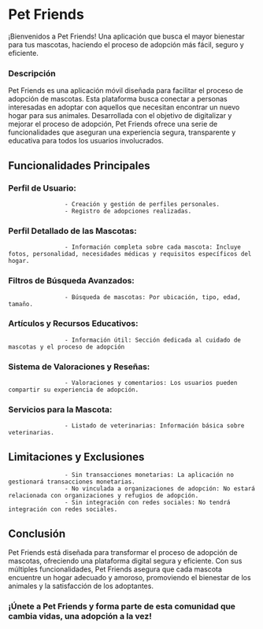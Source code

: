 # Pet Friends 

¡Bienvenidos a Pet Friends! Una aplicación que busca el mayor bienestar para tus mascotas, haciendo el proceso de adopción más fácil, seguro y eficiente.

### Descripción

Pet Friends es una aplicación móvil diseñada para facilitar el proceso de adopción de mascotas. 
Esta plataforma busca conectar a personas interesadas en adoptar con aquellos que necesitan encontrar un nuevo hogar para sus animales. 
Desarrollada con el objetivo de digitalizar y mejorar el proceso de adopción,  Pet Friends ofrece una serie de funcionalidades que aseguran una experiencia segura, transparente y educativa para todos los usuarios involucrados.

## Funcionalidades Principales

### Perfil de Usuario:
                    - Creación y gestión de perfiles personales.
                    - Registro de adopciones realizadas.

### Perfil Detallado de las Mascotas:
                    - Información completa sobre cada mascota: Incluye fotos, personalidad, necesidades médicas y requisitos específicos del hogar.

### Filtros de Búsqueda Avanzados:
                    - Búsqueda de mascotas: Por ubicación, tipo, edad, tamaño.

### Artículos y Recursos Educativos:
                    - Información útil: Sección dedicada al cuidado de mascotas y el proceso de adopción

### Sistema de Valoraciones y Reseñas:
                    - Valoraciones y comentarios: Los usuarios pueden compartir su experiencia de adopción.
                    
### Servicios para la Mascota:
                    - Listado de veterinarias: Información básica sobre veterinarias.

## Limitaciones y Exclusiones
                    - Sin transacciones monetarias: La aplicación no gestionará transacciones monetarias.
                    - No vinculada a organizaciones de adopción: No estará relacionada con organizaciones y refugios de adopción.
                    - Sin integración con redes sociales: No tendrá integración con redes sociales.

## Conclusión

Pet Friends está diseñada para transformar el proceso de adopción de mascotas, ofreciendo una plataforma digital segura y eficiente. 
Con sus múltiples funcionalidades, Pet Friends asegura que cada mascota encuentre un hogar adecuado y amoroso, promoviendo el bienestar de los animales y la satisfacción de los adoptantes.

### ¡Únete a Pet Friends y forma parte de esta comunidad que cambia vidas, una adopción a la vez!


